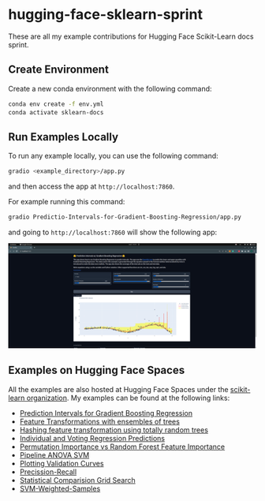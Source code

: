 # hugging-face-sklearn-sprint
These are all my example contributions for Hugging Face Scikit-Learn docs sprint.

## Create Environment
Create a new conda environment with the following command:

```bash
conda env create -f env.yml
conda activate sklearn-docs
```

## Run Examples Locally

To run any example locally, you can use the following command:

```bash
gradio <example_directory>/app.py
```

and then access the app at `http://localhost:7860`.

For example running this command:

```bash
gradio Predictio-Intervals-for-Gradient-Boosting-Regression/app.py
```

and going to `http://localhost:7860` will show the following app:

![app example](./assets/app_example.png)

## Examples on Hugging Face Spaces

All the examples are also hosted at Hugging Face Spaces under the [scikit-learn organization](https://huggingface.co/sklearn-docs). My examples can be found at the following links:

- [Prediction Intervals for Gradient Boosting Regression](https://huggingface.co/spaces/sklearn-docs/Predictio-Intervals-for-Gradient-Boosting-Regression)
- [Feature Transformations with ensembles of trees](https://huggingface.co/spaces/sklearn-docs/Feature-Transformations-with-Ensembles-of-Trees)
- [Hashing feature transformation using totally random trees](https://huggingface.co/spaces/sklearn-docs/Hashing-feature-transformation-using-Totally-Random-Trees)
- [Individual and Voting Regression Predictions](https://huggingface.co/spaces/sklearn-docs/Individual-and-Voting-Regression-Predictions)
- [Permutation Importance vs Random Forest Feature Importance](https://huggingface.co/spaces/sklearn-docs/Permutation-Importance-vs-Random-Forest-Feature-Importance)
- [Pipeline ANOVA SVM](https://huggingface.co/spaces/sklearn-docs/Pipeline-ANOVA-SVM)
- [Plotting Validation Curves](https://huggingface.co/spaces/sklearn-docs/Plotting-Validation-Curves)
- [Precission-Recall](https://huggingface.co/spaces/sklearn-docs/Precision-Recall?logs=build)
- [Statistical Comparision Grid Search](https://huggingface.co/spaces/sklearn-docs/Statistical-Comparison-Grid-Search)
- [SVM-Weighted-Samples](https://huggingface.co/spaces/sklearn-docs/SVM-Weighted-samples)
